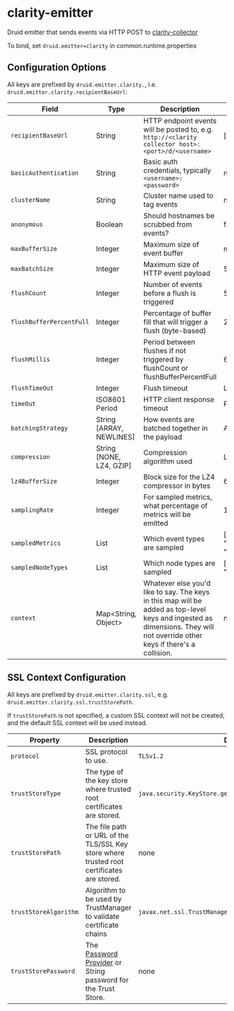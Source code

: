 # clarity-emitter
Druid emitter that sends events via HTTP POST to [clarity-collector](https://github.com/implydata/clarity-collector)

To bind, set `druid.emitter=clarity` in common.runtime.properties

## Configuration Options

All keys are prefixed by `druid.emitter.clarity.`, i.e. `druid.emitter.clarity.recipientBaseUrl`:

|Field|Type|Description|Default|Required|
|-----|----|-----------|-------|--------|
|`recipientBaseUrl`|String|HTTP endpoint events will be posted to, e.g. `http://<clarity collector host>:<port>/d/<username>`|[required]|yes|
|`basicAuthentication`|String|Basic auth credentials, typically `<username>:<password>`|null|no|
|`clusterName`|String|Cluster name used to tag events|null|no|
|`anonymous`|Boolean|Should hostnames be scrubbed from events?|false|no|
|`maxBufferSize`|Integer|Maximum size of event buffer|min(250MB, 10% of heap)|no|
|`maxBatchSize`|Integer|Maximum size of HTTP event payload |5MB|no|
|`flushCount`|Integer|Number of events before a flush is triggered|500|no|
|`flushBufferPercentFull`|Integer|Percentage of buffer fill that will trigger a flush (byte-based)|25|no|
|`flushMillis`|Integer|Period between flushes if not triggered by flushCount or flushBufferPercentFull|60s|no|
|`flushTimeOut`|Integer|Flush timeout|Long.MAX_VALUE|no|
|`timeOut`|ISO8601 Period|HTTP client response timeout|PT1M|no|
|`batchingStrategy`|String [ARRAY, NEWLINES]|How events are batched together in the payload|ARRAY|no|
|`compression`|String [NONE, LZ4, GZIP]|Compression algorithm used|LZ4|no|
|`lz4BufferSize`|Integer|Block size for the LZ4 compressor in bytes|65536|no|
|`samplingRate`|Integer|For sampled metrics, what percentage of metrics will be emitted|100|no|
|`sampledMetrics`|List<String>|Which event types are sampled|["query/wait/time", "query/segment/time", "query/segmentAndCache/time"]|no|
|`sampledNodeTypes`|List<String>|Which node types are sampled|["druid/historical", "druid/peon", "druid/realtime"]|no|
|`context`|Map<String, Object>|Whatever else you'd like to say. The keys in this map will be added as top-level keys and ingested as dimensions. They will not override other keys if there's a collision.|null|no|

## SSL Context Configuration
All keys are prefixed by `druid.emitter.clarity.ssl`, e.g. `druid.emitter.clarity.ssl.trustStorePath`.

If `trustStorePath` is not specified, a custom SSL context will not be created, and the default SSL context will be used instead.

|Property|Description|Default|Required|
|--------|-----------|-------|--------|
|`protocol`|SSL protocol to use.|`TLSv1.2`|no|
|`trustStoreType`|The type of the key store where trusted root certificates are stored.|`java.security.KeyStore.getDefaultType()`|no|
|`trustStorePath`|The file path or URL of the TLS/SSL Key store where trusted root certificates are stored.|none|no|
|`trustStoreAlgorithm`|Algorithm to be used by TrustManager to validate certificate chains|`javax.net.ssl.TrustManagerFactory.getDefaultAlgorithm()`|no|
|`trustStorePassword`|The [Password Provider](https://github.com/implydata/druid/blob/0.10.1-csp/docs/content/operations/password-provider.md) or String password for the Trust Store.|none|yes, if `trustStorePath` is specified.|
